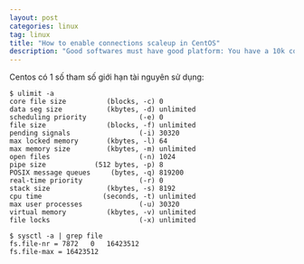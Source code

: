 ```yaml
---
layout: post
categories: linux
tag: linux
title: "How to enable connections scaleup in CentOS"
description: "Good softwares must have good platform: You have a 10k concurrent connections webservice, you must have a 10k concurrent connections hardware & operating system. In this post I brief some configurations need for enabling connections scaleup in CentOS."
---
```


Centos có 1 số tham số giới hạn tài nguyên sử dụng:

    $ ulimit -a
    core file size          (blocks, -c) 0
	data seg size           (kbytes, -d) unlimited
	scheduling priority             (-e) 0
	file size               (blocks, -f) unlimited
	pending signals                 (-i) 30320
	max locked memory       (kbytes, -l) 64
	max memory size         (kbytes, -m) unlimited
	open files                      (-n) 1024
	pipe size            (512 bytes, -p) 8
	POSIX message queues     (bytes, -q) 819200
	real-time priority              (-r) 0
	stack size              (kbytes, -s) 8192
	cpu time               (seconds, -t) unlimited
	max user processes              (-u) 30320
	virtual memory          (kbytes, -v) unlimited
	file locks                      (-x) unlimited

    $ sysctl -a | grep file
	fs.file-nr = 7872	0	16423512
	fs.file-max = 16423512

